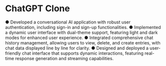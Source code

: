 # ChatGPT Clone
● Developed a conversational AI application with robust user authentication, including sign-in and sign-up functionalities. 
● Implemented a dynamic user interface with dual-theme support, featuring light and dark modes for enhanced user experience.
● Integrated comprehensive chat history management, allowing users to view, delete, and create entries, with chat data displayed line by line for clarity.
● Designed and deployed a user-friendly chat interface that supports dynamic interactions, featuring real-time response generation and streaming capabilities.
 
